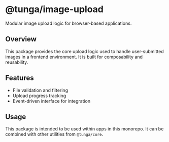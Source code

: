 # @tunga/image-upload

Modular image upload logic for browser-based applications.

## Overview

This package provides the core upload logic used to handle user-submitted images in a frontend environment. It is built for composability and reusability.

## Features

- File validation and filtering
- Upload progress tracking
- Event-driven interface for integration

## Usage

This package is intended to be used within apps in this monorepo. It can be combined with other utilities from `@tunga/core`.
